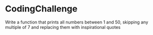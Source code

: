 # CodingChallenge
Write a function that prints all numbers between 1 and 50, skipping any multiple of 7 and replacing them with inspirational quotes
